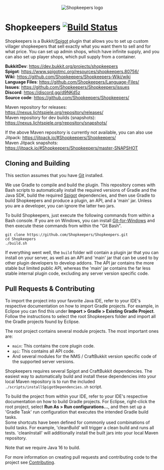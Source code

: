 <p align="center">
  <img src="https://github.com/Shopkeepers/Shopkeepers-Wiki/wiki/images/logos/shopkeepers_logo_small_with_text.png?raw=true" alt="Shopkeepers logo"/>
</p>

Shopkeepers [![Build Status](https://github.com/Shopkeepers/Shopkeepers/actions/workflows/build.yml/badge.svg?branch=master)](https://github.com/Shopkeepers/Shopkeepers/actions/workflows/build.yml)
===========

Shopkeepers is a Bukkit/[Spigot](https://www.spigotmc.org/wiki/spigot/) plugin that allows you to set up custom villager shopkeepers that sell exactly what you want them to sell and for what price. 
You can set up admin shops, which have infinite supply, and you can also set up player shops, which pull supply from a container.

**BukkitDev**: https://dev.bukkit.org/projects/shopkeepers  
**Spigot**: https://www.spigotmc.org/resources/shopkeepers.80756/  
**Wiki**: https://github.com/Shopkeepers/Shopkeepers-Wiki/wiki  
**Language Files**: https://github.com/Shopkeepers/Language-Files/  
**Issues**: https://github.com/Shopkeepers/Shopkeepers/issues  
**Discord**: https://discord.gg/d9NKd5z  
**Source code**: https://github.com/Shopkeepers/Shopkeepers/  

Maven repository for releases: https://nexus.lichtspiele.org/repository/releases/  
Maven repository for dev builds (snapshots): https://nexus.lichtspiele.org/repository/snapshots/  

If the above Maven repository is currently not available, you can also use Jitpack: https://jitpack.io/#Shopkeepers/Shopkeepers/  
Maven Jitpack snapshots: https://jitpack.io/#Shopkeepers/Shopkeepers/master-SNAPSHOT  

Cloning and Building
----------------

This section assumes that you have [Git](https://git-scm.com/) installed.

We use Gradle to compile and build the plugin. This repository comes with Bash scripts to automatically install the required versions of Gradle and the Java SDK, build the required [Spigot](https://www.spigotmc.org/wiki/spigot/) dependencies, and then use Gradle to build Shopkeepers and produce a plugin, an API, and a 'main' jar. Unless you are a developer, you can ignore the latter two jars.

To build Shopkeepers, just execute the following commands from within a Bash console. If you are on Windows, you can install [Git-for-Windows](https://gitforwindows.org/) and then execute these commands from within the "Git Bash".

```
git clone https://github.com/Shopkeepers/Shopkeepers.git
cd Shopkeepers
./build.sh
```

If everything went well, the `build` folder will contain a plugin jar that you can install on your server, as well as an API and 'main' jar that can be used to by other plugin developers to develop addons. The API jar contains the more stable but limited public API, whereas the 'main' jar contains the far less stable internal plugin code, excluding any server version specific code.

Pull Requests & Contributing
----------

To import the project into your favorite Java IDE, refer to your IDE's respective documentation on how to import Gradle projects. For example, in Eclipse you can find this under **Import > Gradle > Existing Gradle Project**. Follow the instructions to select the root Shopkeepers folder and import all the Gradle projects found by Eclipse.

The root project contains several module projects. The most important ones are:
* `main`: This contains the core plugin code.
* `api`: This contains all API code.
* And several modules for the NMS / CraftBukkit version specific code of the supported server versions.

Shopkeepers requires several Spigot and CraftBukkit dependencies. The easiest way to automatically build and install these dependencies into your local Maven repository is to run the included `./scripts/installSpigotDependencies.sh` script.

To build the project from within your IDE, refer to your IDE's respective documentation on how to build Gradle projects. For Eclipse, right-click the root project, select **Run As > Run configurations...**, and then set up a 'Gradle Task' run configuration that executes the intended Gradle build tasks.  
Some shortcuts have been defined for commonly used combinations of build tasks. For example, 'cleanBuild' will trigger a clean build and runs all tests. 'cleanInstall' will additionally install the built jars into your local Maven repository.  

Note that we require Java 16 to build.

For more information on creating pull requests and contributing code to the project see [Contributing](CONTRIBUTING.md).
